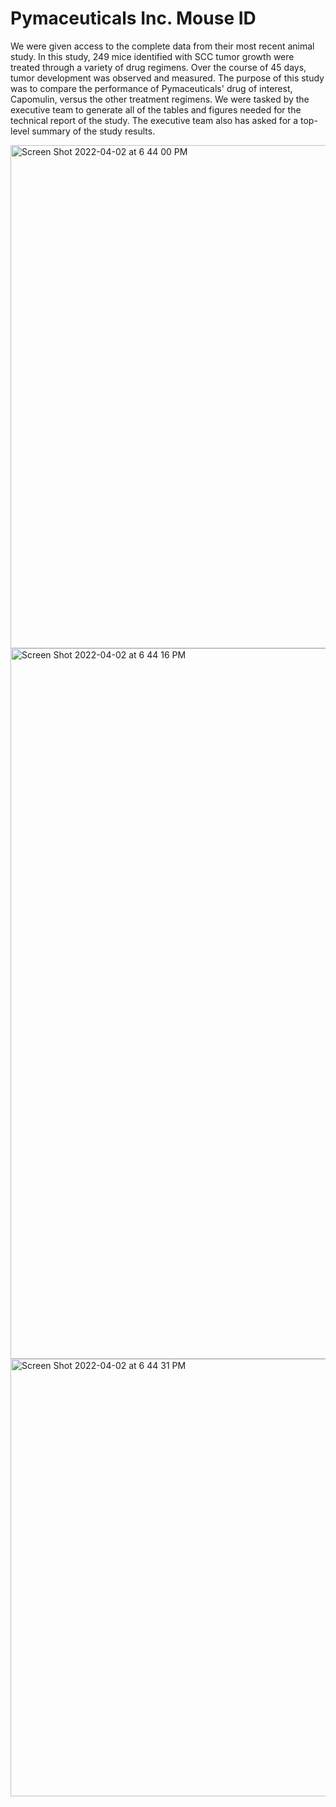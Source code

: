 # Pymaceuticals Inc. Mouse ID 

We were given access to the complete data from their most recent animal study. In this study, 249 mice identified with SCC tumor growth were treated through a variety of drug regimens. Over the course of 45 days, tumor development was observed and measured. The purpose of this study was to compare the performance of Pymaceuticals' drug of interest, Capomulin, versus the other treatment regimens. We were tasked by the executive team to generate all of the tables and figures needed for the technical report of the study. The executive team also has asked for a top-level summary of the study results.

<img width="805" alt="Screen Shot 2022-04-02 at 6 44 00 PM" src="https://user-images.githubusercontent.com/85032280/161405166-e5304bdf-03ae-4c5f-b6da-2517c5529243.png">
<img width="1137" alt="Screen Shot 2022-04-02 at 6 44 16 PM" src="https://user-images.githubusercontent.com/85032280/161405167-a4409f2e-c838-47c6-b471-da8e1524ba82.png">
<img width="700" alt="Screen Shot 2022-04-02 at 6 44 31 PM" src="https://user-images.githubusercontent.com/85032280/161405168-1763a5d8-274d-4245-a263-6e819d6c31dc.png">
